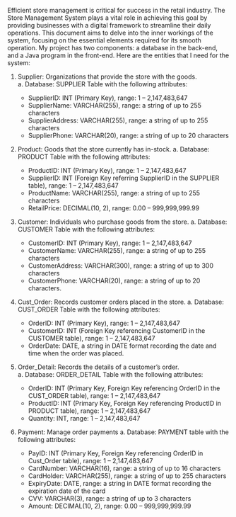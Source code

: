 Efficient store management is critical for success in the retail industry.  The Store Management System plays a vital role in achieving this goal by providing businesses with a digital framework to streamline their daily operations.  This document aims to delve into the inner workings of the system, focusing on the essential elements required for its smooth operation.  My project has two components: a database in the back-end, and a Java program in the front-end.
Here are the entities that I need for the system:
1.	Supplier: Organizations that provide the store with the goods.  
  a.	Database: SUPPLIER Table with the following attributes:
    - SupplierID: INT (Primary Key), range: 1 – 2,147,483,647
  	- SupplierName: VARCHAR(255), range: a string of up to 255 characters
    - SupplierAddress: VARCHAR(255), range: a string of up to 255 characters
    - SupplierPhone: VARCHAR(20), range: a string of up to 20 characters

2.	Product: Goods that the store currently has in-stock.
  a.	Database: PRODUCT Table with the following attributes:
    - ProductID: INT (Primary Key), range: 1 – 2,147,483,647 
    - SupplierID: INT (Foreign Key referring SupplierID in the SUPPLIER table), range: 1 – 2,147,483,647
    - ProductName: VARCHAR(255), range: a string of up to 255 characters
    - RetailPrice: DECIMAL(10, 2), range: 0.00 – 999,999,999.99

3.	Customer: Individuals who purchase goods from the store.
  a.	Database: CUSTOMER Table with the following attributes:
    - CustomerID: INT (Primary Key), range: 1 – 2,147,483,647   
    - CustomerName: VARCHAR(255), range: a string of up to 255 characters
    - CustomerAddress: VARCHAR(300), range: a string of up to 300 characters
    - CustomerPhone: VARCHAR(20), range: a string of up to 20 characters. 

4.	Cust_Order: Records customer orders placed in the store.
  a.	Database: CUST_ORDER Table with the following attributes: 
    - OrderID: INT (Primary Key), range: 1 – 2,147,483,647 
    - CustomerID: INT (Foreign Key referencing CustomerID in the CUSTOMER table), range: 1 – 2,147,483,647 
    - OrderDate: DATE, a string in DATE format recording the date and time when the order was placed.  

5.	Order_Detail: Records the details of a customer’s order.  
  a.	Database: ORDER_DETAIL Table with the following attributes:
    - OrderID: INT (Primary Key, Foreign Key referencing OrderID in the CUST_ORDER table), range: 1 – 2,147,483,647
    - ProductID: INT (Primary Key, Foreign Key referencing ProductID in PRODUCT table), range: 1 – 2,147,483,647
    - Quantity: INT, range: 1 – 2,147,483,647

6.	Payment: Manage order payments
  a.	Database: PAYMENT table with the following attributes:
    - PayID: INT (Primary Key, Foreign Key referencing OrderID in Cust_Order table), range: 1 – 2,147,483,647
    - CardNumber: VARCHAR(16), range: a string of up to 16 characters
    - CardHolder: VARCHAR(255), range: a string of up to 255 characters
    - ExpiryDate: DATE, range: a string in DATE format recording the expiration date of the card
    - CVV: VARCHAR(3), range: a string of up to 3 characters
    - Amount: DECIMAL(10, 2), range: 0.00 – 999,999,999.99

